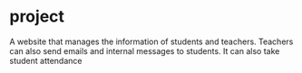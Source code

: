 # project
 A website that manages the information of students and teachers. Teachers can also send emails and internal messages to students. It can also take student attendance
